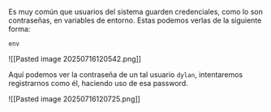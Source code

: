 Es muy común que usuarios del sistema guarden credenciales, como lo son contraseñas, en variables de entorno. Estas podemos verlas de la siguiente forma:

```
env
```

![[Pasted image 20250716120542.png]]

Aquí podemos ver la contraseña de un tal usuario `dylan`, intentaremos registrarnos como él, haciendo uso de esa password.

![[Pasted image 20250716120725.png]]
